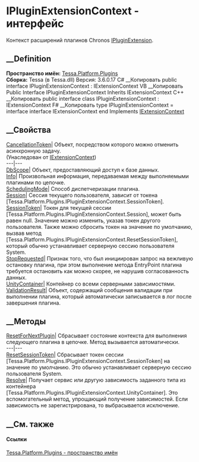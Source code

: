 # IPluginExtensionContext - интерфейс
Контекст расширений плагинов Chronos
[IPluginExtension](T_Tessa_Platform_Plugins_IPluginExtension.htm).
## __Definition
 **Пространство имён:** [Tessa.Platform.Plugins](N_Tessa_Platform_Plugins.htm)  
 **Сборка:** Tessa (в Tessa.dll) Версия: 3.6.0.17
C# __Копировать
     public interface IPluginExtensionContext : IExtensionContext
VB __Копировать
     Public Interface IPluginExtensionContext
    	Inherits IExtensionContext
C++ __Копировать
     public interface class IPluginExtensionContext : IExtensionContext
F# __Копировать
     type IPluginExtensionContext = 
        interface
            interface IExtensionContext
        end
Implements
    [IExtensionContext](T_Tessa_Extensions_IExtensionContext.htm)
##  __Свойства
[CancellationToken](P_Tessa_Extensions_IExtensionContext_CancellationToken.htm)|
Объект, посредством которого можно отменить асинхронную задачу.  
(Унаследован от [IExtensionContext](T_Tessa_Extensions_IExtensionContext.htm))  
---|---  
[DbScope](P_Tessa_Platform_Plugins_IPluginExtensionContext_DbScope.htm)|
Объект, предоставляющий доступ к базе данных.  
[Info](P_Tessa_Platform_Plugins_IPluginExtensionContext_Info.htm)|
Произвольная информация, передаваемая между выполняемыми плагинами по цепочке.  
[SchedulingMode](P_Tessa_Platform_Plugins_IPluginExtensionContext_SchedulingMode.htm)|
Способ диспетчеризации плагина.  
[Session](P_Tessa_Platform_Plugins_IPluginExtensionContext_Session.htm)|
Сессия текущего пользователя, зависит от токена
[Tessa.Platform.Plugins.IPluginExtensionContext.SessionToken].  
[SessionToken](P_Tessa_Platform_Plugins_IPluginExtensionContext_SessionToken.htm)|
Токен для текущей сессии
[Tessa.Platform.Plugins.IPluginExtensionContext.Session], может быть равен
null. Значение можно изменить, указав токен другого пользователя. Также можно
сбросить токен на значение по умолчанию, вызвав метод
[Tessa.Platform.Plugins.IPluginExtensionContext.ResetSessionToken], который
обычно устанавливает серверную сессию пользователя System.  
[StopRequested](P_Tessa_Platform_Plugins_IPluginExtensionContext_StopRequested.htm)|
Признак того, что был инициирован запрос на вежливую остановку плагина, при
этом выполнение метода EntryPoint плагина требуется остановить как можно
скорее, не нарушив согласованность данных.  
[UnityContainer](P_Tessa_Platform_Plugins_IPluginExtensionContext_UnityContainer.htm)|
Контейнер со всеми серверными зависимостями.  
[ValidationResult](P_Tessa_Platform_Plugins_IPluginExtensionContext_ValidationResult.htm)|
Объект, содержащий сообщения валидации при выполнении плагина, который
автоматически записывается в лог после завершения плагина.  
## __Методы
[ResetForNextPlugin](M_Tessa_Platform_Plugins_IPluginExtensionContext_ResetForNextPlugin.htm)|
Сбрасывает состояние контекста для выполнения следующего плагина в цепочке.
Метод вызывается автоматически.  
---|---  
[ResetSessionToken](M_Tessa_Platform_Plugins_IPluginExtensionContext_ResetSessionToken.htm)|
Сбрасывает токен сессии
[Tessa.Platform.Plugins.IPluginExtensionContext.SessionToken] на значение по
умолчанию. Это обычно устанавливает серверную сессию пользователя System.  
[Resolve<T>](M_Tessa_Platform_Plugins_IPluginExtensionContext_Resolve__1.htm)|
Получает сервис или другую зависимость заданного типа из контейнера
[Tessa.Platform.Plugins.IPluginExtensionContext.UnityContainer]. Это
вспомогательный метод, упрощающий получение зависимостей. Если зависимость не
зарегистрирована, то выбрасывается исключение.  
## __См. также
#### Ссылки
[Tessa.Platform.Plugins - пространство имён](N_Tessa_Platform_Plugins.htm)
